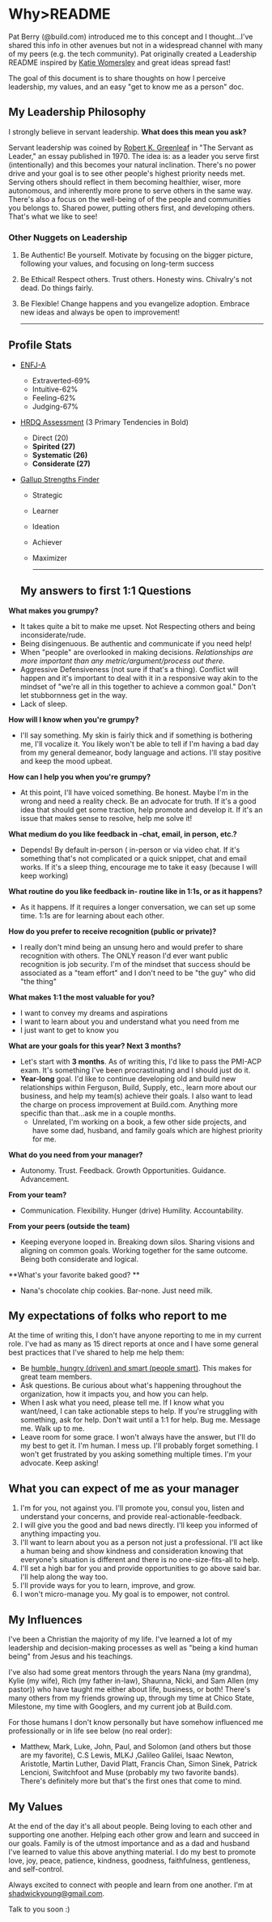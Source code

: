 # Why>README

Pat Berry (@build.com) introduced me to this concept and I thought...I've shared this info in other avenues but not in a widespread channel with many of my peers (e.g. the tech community). Pat originally created a Leadership README inspired by [Katie Womersley](https://medium.com/@kawomersley/why-and-how-to-share-your-manager-readme-plus-heres-mine-8a4fe188ee1b) and great ideas spread fast!

The goal of this document is to share thoughts on how I perceive leadership, my values, and an easy "get to know me as a person" doc. 



## My Leadership Philosophy 

I strongly believe in servant leadership. **What does this mean you ask?** 

Servant leadership was coined by [Robert K. Greenleaf](https://www.greenleaf.org/) in "The Servant as Leader," an essay published in 1970. The idea is: as a leader you serve first (intentionally) and this becomes your natural inclination. There's no power drive and your goal is to see other people's highest priority needs met. Serving others should reflect in them becoming healthier, wiser, more autonomous, and inherently more prone to serve others in the same way.  There's also a focus on the well-being of of the people and communities you belongs to. Shared power, putting others first, and developing others. That's what we like to see! 

### Other Nuggets on Leadership

1. Be Authentic! Be yourself. Motivate by focusing on the bigger picture, following your values, and focusing on long-term success

2. Be Ethical! Respect others. Trust others. Honesty wins. Chivalry's not dead. Do things fairly. 

3. Be Flexible! Change happens and you evangelize adoption. Embrace new ideas and always be open to improvement! 

   ------

   

## Profile Stats

- [ENFJ-A](https://www.16personalities.com/enfj-personality) 

  - Extraverted-69%
  - Intuitive-62%
  - Feeling-62%
  - Judging-67%

- [HRDQ Assessment](https://www.hrdqstudent.com/)  (3 Primary Tendencies in Bold)

  - Direct (20)
  - **Spirited (27)**
  - **Systematic (26)**
  - **Considerate (27)**

- [Gallup Strengths Finder](https://www.gallupstrengthscenter.com/)

  - Strategic

  - Learner

  - Ideation

  - Achiever

  - Maximizer

    ------

    

  ## My answers to first 1:1 Questions

**What makes you grumpy?**

- It takes quite a bit to make me upset. Not Respecting others and being inconsiderate/rude.  
- Being disingenuous. Be authentic and communicate if you need help!
- When "people" are overlooked in making decisions. *Relationships are more important than any metric/argument/process out there.* 
- Aggressive Defensiveness (not sure if that's a thing). Conflict will happen and it's important to deal with it in a responsive way akin to the mindset of "we're all in this together to achieve a common goal." Don't let stubbornness get in the way. 
- Lack of sleep.

**How will I know when you're grumpy?**

- I'll say something. My skin is fairly thick and if something is bothering me, I'll vocalize it. You likely won't be able to tell if I'm having a bad day from my general demeanor, body language and actions.  I'll stay positive and keep the mood upbeat.

**How can I help you when you're grumpy?**

- At this point, I'll have voiced something. Be honest. Maybe I'm in the wrong and need a reality check. Be an advocate for truth. If it's a good idea that should get some traction, help promote and develop it.  If it's an issue that makes  sense to resolve, help me solve it! 

**What medium do you like feedback in -chat, email, in person, etc.?**

- Depends! By default in-person ( in-person or via video chat. If it's something that's not complicated or a quick snippet, chat and email works. If it's a sleep thing, encourage me to take it easy (because I will keep working)

**What routine do you like feedback in- routine like in 1:1s, or as it happens?**

- As it happens. If it requires a longer conversation, we can set up some time. 1:1s are for learning about each other. 

**How do you prefer to receive recognition (public or private)?**

- I really don't mind being an unsung hero and would prefer to share recognition with others. The ONLY reason I'd ever want public recognition is job security.  I'm of the mindset that success should be associated as a  "team effort" and I don't need to be "the guy" who did "the thing"

**What makes 1:1 the most valuable for you?**

- I want to convey my dreams and aspirations
- I want to learn about you and understand what you need from me
- I just want to get to know you

**What are your goals for this year? Next 3 months?**

- Let's start with **3 months**. As of writing this, I'd like to pass the PMI-ACP exam. It's something I've been procrastinating and I should just do it. 
- **Year-long** goal. I'd like to continue developing old and build new relationships within Ferguson, Build, Supply, etc., learn more about our business, and help my team(s) achieve their goals.  I also want to lead the charge on process improvement at Build.com. Anything more specific than that...ask me in a couple months.
  - Unrelated, I'm working on a book, a few other side projects, and have some dad, husband, and family goals which are highest priority for me. 

 **What do you need from your manager?**

- Autonomy. Trust. Feedback. Growth Opportunities. Guidance. Advancement. 

**From your team?**

- Communication. Flexibility. Hunger (drive) Humility. Accountability. 

**From your peers (outside the team)**

- Keeping everyone looped in. Breaking down silos. Sharing visions and aligning on common goals. Working together for the same outcome. Being both considerate and logical. 

**What's your favorite baked good? **

- Nana's chocolate chip cookies. Bar-none. Just need milk. 

## My expectations of folks who report to me

At the time of writing this, I don't have anyone reporting to me in my current role. I've had as many as 15 direct reports at once and I have some general best practices that I've shared to help me help them:

- Be [humble, hungry (driven) and smart (people smart)](https://www.tablegroup.com/books/ideal-team-player). This makes for great team members. 
- Ask questions. Be curious about what's happening throughout the organization, how it impacts you, and how you can help.
- When I ask what you need, please tell me. If I know what you want/need, I can take actionable steps to help. If you're struggling with something, ask for help. Don't wait until a 1:1 for help. Bug me. Message me. Walk up to me.
- Leave room for some grace. I won't always have the answer, but I'll do my best to get it. I'm human. I mess up. I'll probably forget something. I won't get frustrated by you asking something multiple times. I'm your advocate. Keep asking! 

## What you can expect of me as your manager

1. I'm for you, not against you. I'll promote you, consul you, listen and understand your concerns, and provide real-actionable-feedback. 
2. I will give you the good and bad news directly. I'll keep you informed of anything impacting you. 
3. I'll want to learn about you as a person not just a professional. I'll act like a human being and show kindness and consideration knowing that everyone's situation is different and there is no one-size-fits-all to help. 
4. I'll set a high bar for you and provide opportunities to go above said bar. I'll help along the way too. 
5. I'll provide ways for you to learn, improve, and grow. 
6. I won't  micro-manage you. My goal is to empower, not control. 

## My Influences

I've been a Christian the majority of my life. I've learned a lot of my leadership and decision-making processes as well as "being a kind human being" from Jesus and his teachings. 

I've also had some great mentors through the years Nana (my grandma), Kylie (my wife), Rich (my father in-law), Shaunna, Nicki, and Sam Allen (my pastor)) who have taught me either about life, business, or both! There's many others from my friends growing up, through my time at Chico State, Milestone, my time with Googlers, and my current job at Build.com.

For those humans I don't know personally but have somehow influenced me professionally or in life see below (no real order):

- Matthew, Mark, Luke, John, Paul, and Solomon (and others but those are my favorite), C.S Lewis, MLKJ ,Galileo Galilei, Isaac Newton, Aristotle, Martin Luther, David Platt, Francis Chan, Simon Sinek, Patrick Lencioni, Switchfoot and Muse (probably my two favorite bands). There's definitely more but that's the first ones that come to mind. 

## My Values

At the end of the day it's all about people. Being loving to each other and supporting one another. Helping each other grow and learn and succeed in our goals. Family is of the utmost importance and as a dad and husband I've learned to value this above anything material. I do my best to promote love, joy, peace, patience, kindness, goodness, faithfulness, gentleness, and self-control. 



Always excited to connect with people and learn from one another. I'm at shadwickyoung@gmail.com. 



Talk to you soon :)





